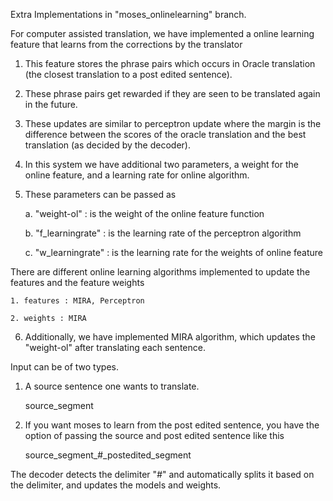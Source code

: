 
Extra Implementations in "moses_onlinelearning" branch. 

For computer assisted translation, we have implemented a online learning feature that learns from the corrections by the translator

1. This feature stores the phrase pairs which occurs in Oracle translation (the closest translation to a post edited sentence).
2. These phrase pairs get rewarded if they are seen to be translated again in the future.
3. These updates are similar to perceptron update where the margin is the difference between the scores of the oracle translation and the best translation (as decided by the decoder).
4. In this system we have additional two parameters, a weight for the online feature, and a learning rate
for online algorithm. 
5. These parameters can be passed as

	a. "weight-ol" : is the weight of the online feature function
	
	b. "f_learningrate" : is the learning rate of the perceptron algorithm

	c. "w_learningrate" : is the learning rate for the weights of online feature

There are different online learning algorithms implemented to update the features and the feature weights

	1. features : MIRA, Perceptron 

	2. weights : MIRA

6. Additionally, we have implemented MIRA algorithm, which updates the "weight-ol" after translating each sentence. 

Input can be of two types.

1. A source sentence one wants to translate. 

	source_segment

2. If you want moses to learn from the post edited sentence, you have the option of passing the source and post edited sentence like this

	source_segment_#_postedited_segment

The decoder detects the delimiter "_#_" and automatically splits it based on the delimiter, and updates the models and weights.

